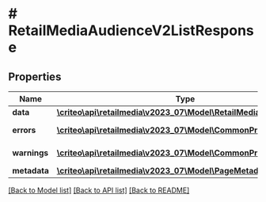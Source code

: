 # # RetailMediaAudienceV2ListResponse

## Properties

Name | Type | Description | Notes
------------ | ------------- | ------------- | -------------
**data** | [**\criteo\api\retailmedia\v2023_07\Model\RetailMediaAudienceV2[]**](RetailMediaAudienceV2.md) | data | [readonly]
**errors** | [**\criteo\api\retailmedia\v2023_07\Model\CommonProblem[]**](CommonProblem.md) | errors | [optional] [readonly]
**warnings** | [**\criteo\api\retailmedia\v2023_07\Model\CommonProblem[]**](CommonProblem.md) | warnings | [optional] [readonly]
**metadata** | [**\criteo\api\retailmedia\v2023_07\Model\PageMetadata**](PageMetadata.md) |  |

[[Back to Model list]](../../README.md#models) [[Back to API list]](../../README.md#endpoints) [[Back to README]](../../README.md)
